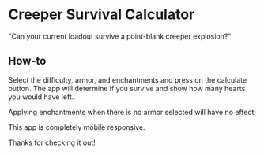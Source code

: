 # Creeper Survival Calculator

"Can your current loadout survive a point-blank creeper explosion?"

## How-to

Select the difficulty, armor, and enchantments and press on the calculate button. 
The app will determine if you survive and show how many hearts you would have left.

Applying enchantments when there is no armor selected will have no effect!

This app is completely mobile responsive.

Thanks for checking it out!

